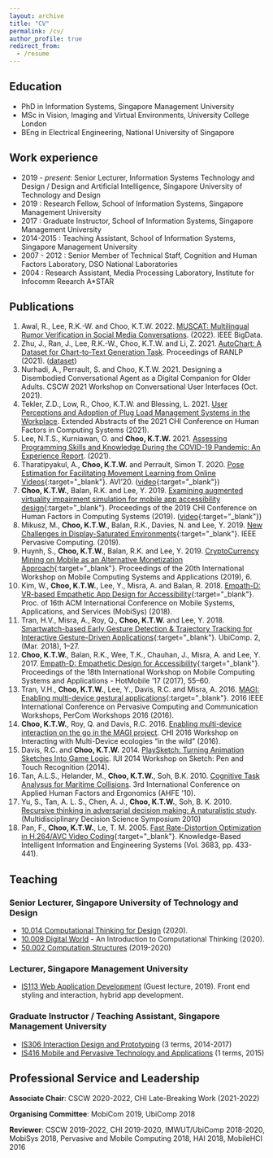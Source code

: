 ```yaml
---
layout: archive
title: "CV"
permalink: /cv/
author_profile: true
redirect_from:
  - /resume
---
```


## Education
- PhD in Information Systems, Singapore Management University
- MSc in Vision, Imaging and Virtual Environments, University College London
- BEng in Electrical Engineering, National University of Singapore

## Work experience
- 2019 - *present*: Senior Lecturer, Information Systems Technology and Design / Design and Artificial Intelligence, Singapore University of Technology and Design
- 2019          : Research Fellow, School of Information Systems, Singapore Management University
- 2017          : Graduate Instructor, School of Information Systems, Singapore Management University
- 2014-2015     : Teaching Assistant, School of Information Systems, Singapore Management University
- 2007 - 2012   : Senior Member of Technical Staff, Cognition and Human Factors Laboratory, DSO National Laboratories
- 2004          : Research Assistant, Media Processing Laboratory, Institute for Infocomm Reearch A\*STAR
  
<!--## Skills-->

## Publications
1. Awal, R., Lee, R.K.-W. and Choo, K.T.W. 2022. [MUSCAT: Multilingual Rumor Verification in Social Media Conversations](https://doi.org/10.1109/BigData55660.2022.10021113). (2022). IEEE BigData.
1. Zhu, J., Ran, J., Lee, R.K.-W., Choo, K.T.W. and Li, Z. 2021. [AutoChart: A Dataset for Chart-to-Text Generation Task](https://arxiv.org/abs/2108.06897). Proceedings of RANLP (2021). ([dataset](https://paperswithcode.com/dataset/autochart))
1. Nurhadi, A., Perrault, S. and Choo, K.T.W. 2021. Designing a Disembodied Conversational Agent as a Digital Companion for Older Adults. CSCW 2021 Workshop on Conversational User Interfaces (Oct. 2021).
1. Tekler, Z.D., Low, R., Choo, K.T.W. and Blessing, L. 2021. [User Perceptions and Adoption of Plug Load Management Systems in the Workplace](https://doi.org/10.1145/3411763.3451726). Extended Abstracts of the 2021 CHI Conference on Human Factors in Computing Systems (2021).
1. Lee, N.T.S., Kurniawan, O. and **Choo, K.T.W.** 2021. [Assessing Programming Skills and Knowledge During the COVID-19 Pandemic: An Experience Report](https://doi.org/10.1145/3430665.3456323). (2021).
1. Tharatipyakul, A., **Choo, K.T.W.** and Perrault, Simon T. 2020. [Pose Estimation for Facilitating Movement Learning from Online Videos](https://arxiv.org/pdf/2004.03209){:target="_blank"}. AVI’20. ([video](https://www.youtube.com/watch?v=hLKF-EJuH4g){:target="_blank"})
1. **Choo, K.T.W.**, Balan, R.K. and Lee, Y. 2019. [Examining augmented virtuality impairment simulation for mobile app accessibility design](https://doi.org/10.1145/3290605.3300605){:target="_blank"}. Proceedings of the 2019 CHI Conference on Human Factors in Computing Systems (2019). ([video](https://www.youtube.com/watch?v=oDKQiruCNsg){:target="_blank"})
1. Mikusz, M., **Choo, K.T.W.**, Balan, R.K., Davies, N. and Lee, Y. 2019. [New Challenges in Display-Saturated Environments](https://doi.org/10.1109/MPRV.2019.2906992){:target="_blank"}. IEEE Pervasive Computing. (2019).
1. Huynh, S., **Choo, K.T.W.**, Balan, R.K. and Lee, Y. 2019. [CryptoCurrency Mining on Mobile as an Alternative Monetization Approach](https://doi.org/10.1145/3301293.3302372){:target="_blank"}. Proceedings of the 20th International Workshop on Mobile Computing Systems and Applications (2019), 6.
1. Kim, W., **Choo, K.T.W.**, Lee, Y., Misra, A. and Balan, R. 2018. [Empath-D: VR-based Empathetic App Design for Accessibility](https://doi.org/10.1145/3210240.3211108){:target="_blank"}. Proc. of 16th ACM International Conference on Mobile Systems, Applications, and Services (MobiSys) (2018).
1. Tran, H.V., Misra, A., Roy, Q., **Choo, K.T.W.** and Lee, Y. 2018. [Smartwatch-based Early Gesture Detection & Trajectory Tracking for Interactive Gesture-Driven Applications](https://doi.org/10.1145/3191771){:target="_blank"}. UbiComp. 2, (Mar. 2018), 1–27. 
1. **Choo, K.T.W.**, Balan, R.K., Wee, T.K., Chauhan, J., Misra, A. and Lee, Y. 2017. [Empath-D: Empathetic Design for Accessibility](https://doi.org/10.1145/3032970.3032981){:target="_blank"}. Proceedings of the 18th International Workshop on Mobile Computing Systems and Applications - HotMobile ’17 (2017), 55–60. 
1. Tran, V.H., **Choo, K.T.W.**, Lee, Y., Davis, R.C. and Misra, A. 2016. [MAGI: Enabling multi-device gestural applications](https://doi.org/10.1109/PERCOMW.2016.7457168){:target="_blank"}. 2016 IEEE International Conference on Pervasive Computing and Communication Workshops, PerCom Workshops 2016 (2016). 
1. **Choo, K.T.W.**, Roy, Q. and Davis, R.C. 2016. [Enabling multi-device interaction on the go in the MAGI project](/files/choo2016.pdf). CHI 2016 Workshop on Interacting with Multi-Device ecologies “in the wild” (2016). 
1. Davis, R.C. and **Choo, K.T.W.** 2014. [PlaySketch: Turning Animation Sketches Into Game Logic](/files/davis&choo2014.pdf). IUI 2014 Workshop on Sketch: Pen and Touch Recognition (2014).
1. Tan, A.L.S., Helander, M., **Choo, K.T.W.**, Soh, B.K. 2010. [Cognitive Task Analysus for Maritime Collisions](/files/tan2010.pdf). 3rd International Conference on Applied Human Factors and Ergonomics (AHFE '10).
1. Yu, S., Tan, A. L. S., Chen, A. J., **Choo, K.T.W.**, Soh, B. K. 2010. [Recursive thinking in adversarial decision making: A naturalistic study](/files/soh2010.pdf). (Multidisciplinary Decision Science Symposium 2010)
1. Pan, F., **Choo, K.T.W.**, Le, T. M. 2005. [Fast Rate-Distortion Optimization in H.264/AVC Video Coding](http://link.springer.com/chapter/10.1007/11553939_62){:target="_blank"}. Knowledge-Based Intelligent Information and Engineering Systems (Vol. 3683, pp. 433-441).
  
  
## Teaching
### Senior Lecturer, Singapore University of Technology and Design
- [10.014 Computational Thinking for Design](/teaching/compthinking/) (2020).
- [10.009 Digital World](/teaching/digitalworld/) - An Introduction to Computational Thinking (2020).
- [50.002 Computation Structures](/teaching/compstruct/) (2019-2020)

### Lecturer, Singapore Management University
- [IS113 Web Application Development](/teaching/webappdev/) (Guest lecture, 2019). Front end styling and interaction, hybrid app development.

### Graduate Instructor / Teaching Assistant, Singapore Management University
- [IS306 Interaction Design and Prototyping](/teaching/interactiondesign/) (3 terms, 2014-2017)
- [IS416 Mobile and Pervasive Technology and Applications](/teaching/mobilepervasivetech/) (1 terms, 2015)
  

## Professional Service and Leadership
**Associate Chair**: CSCW 2020-2022, CHI Late-Breaking Work (2021-2022)

**Organising Committee**: MobiCom 2019, UbiComp 2018

**Reviewer**: CSCW 2019-2022, CHI 2019-2020, IMWUT/UbiComp 2018-2020, MobiSys 2018, Pervasive and Mobile Computing 2018, HAI 2018, MobileHCI 2016

